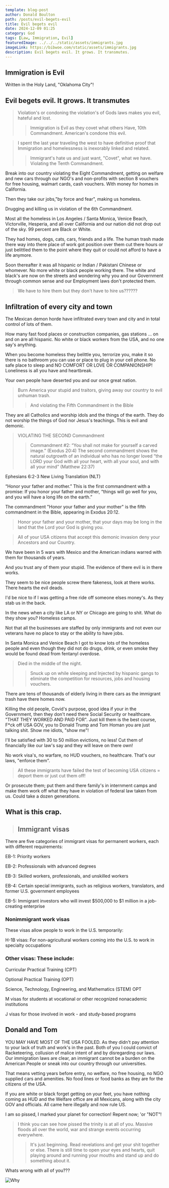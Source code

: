 ```yaml
---
template: blog-post
author: Donald Boulton
path: /posts/evil-begets-evil
title: Evil begets evil
date: 2024-12-09 01:25
category: God
tags: [Law, Immigration, Evil]
featuredImage: ../../../static/assets/immigrants.jpg
imageLink: https://bibwoe.com/static/assets/immigrants.jpg
description: Evil begets evil. It grows. It transmutes.
---
```


<Container p={4} bg="muted">
  <H2>Immigration is Evil</H2>
</Container>

Written in the Holy Land, "Oklahoma City"!

## Evil begets evil. It grows. It transmutes

> Violation's or condoning the violation's of Gods laws makes you evil, hateful and lost.
>
> > Immigration is Evil as they covet what others Have, 10th Commandment. American's condone this evil.

> I spent the last year traveling the west to have definitive proof that Immigration and homelessness is inexorably linked and related.
>
> > Immigrant's hate us and just want, "Covet", what we have. Violating the Tenth Commandment.

Break into our country violating the Eight Commandment, getting on welfare and new cars through our NGO's and non-profits with section 8 vouchers for free housing, walmart cards, cash vouchers. With money for homes in California.

Then they take our jobs,"by force and fear", making us homeless.

Drugging and killing us in violation of the 6th Commandment.

<Section>

Most all the homeless in Los Angeles / Santa Monica, Venice Beach, Victorville, Hesperia, and all over California and our nation did not drop out of the sky. 99 percent are Black or White.

They had homes, dogs, cats, cars, friends and a life. The human trash made there way into there place of work got position over them cut there hours or just belittled them to the point where they quit or could not afford to have a life anymore. 

Soon thereafter it was all hispanic or Indian / Pakistani Chinese or whomever. No more white or black people working there. The white and black's are now on the streets and wondering why you and our Government through common sense and our Employment laws don't protected them. 

> We have to hire them but they don't have to hire us??????

</Section>

<Section>

## Infiltration of every city and town

The Mexican demon horde have infiltrated every town and city and in total control of lots of them.

How many fast food places or construction companies, gas stations ... on and on are all hispanic. No white or black workers from the USA, and no one say's anything.

When you become homeless they belittle you, terrorize you, make it so there is no bathroom you can use or place to plug in your cell phone. No safe place to sleep and NO COMFORT OR LOVE OR COMPANIONSHIP! Loneliness is all you have and heartbreak. 

Your own people have deserted you and our once great nation.

</Section>

<Section>

> Burn America your stupid and traitors, giving away our country to evil unhuman trash.
>
> > And violating the Fifth Commandment in the Bible

They are all Catholics and worship idols and the things of the earth. They do not worship the things of God nor Jesus's teachings. This is evil and demonic.

> VIOLATING THE SECOND Commandment
>
> > Commandment #2: “You shall not make for yourself a carved image.” (Exodus 20:4) The second commandment shows the natural outgrowth of an individual who has no longer loved “the LORD your God with all your heart, with all your soul, and with all your mind” (Matthew 22:37)

Ephesians 6:2-3 New Living Translation (NLT)

“Honor your father and mother.” This is the first commandment with a promise: If you honor your father and mother, “things will go well for you, and you will have a long life on the earth.”

The commandment "Honor your father and your mother" is the fifth commandment in the Bible, appearing in Exodus 20:12.

> Honor your father and your mother, that your days may be long in the land that the Lord your God is giving you.

</Section>

<Section>

> All of your USA citizens that accept this demonic invasion deny your Ancestors and our Country.

We have been in 5 wars with Mexico and the American indians warred with them for thousands of years.

And you trust any of them your stupid. The evidence of there evil is in there works.

They seem to be nice people screw there fakeness, look at there works. There hearts the evil deads.

I'd be nice to if I was getting a free ride off someone elses money's. As they stab us in the back.

</Section>

<Section>

In the news when a city like LA or NY or Chicago are going to shit. What do they show you? Homeless camps. 

Not that all the businesses are staffed by only immigrants and not even our veterans have no place to stay or the ability to have jobs.

In Santa Monica and Venice Beach I got to know lots of the homeless people and even though they did not do drugs, drink, or even smoke they would be found dead from fentanyl overdose. 

> Died in the middle of the night. 
>
> > Snuck up on while sleeping and Injected by hispanic gangs to eliminate the competition for resources, jobs and housing vouchers. 

There are tens of thousands of elderly living in there cars as the immigrant trash have there homes now. 

Killing the old people, Covid's purpose, good idea if your in the Government, then they don't need there Social Security or healthcare. "THAT THEY WORKED AND PAID FOR". Just kill them is the best course, F*ck off USA GOV, you to Donald Trump and Tom Homan you are just talking shit. Show me idiots, "show me"!

</Section>

<Section>

I'll be satisfied with 30 to 50 million evictions, no less! Cut them of financially like our law's say and they will leave on there own!

No work visa's, no warfare, no HUD vouchers, no healthcare. That's our laws, "enforce them". 

> All these immigrants have failed the test of becoming USA citizens = deport them or just cut them off!

Or prosecute them; put them and there family's in internment camps and make them work off what they have in violation of federal law taken from us. Could take a dozen generations.

## What is this crap.

</Section>

<Section>

<Callout>

> ## Immigrant visas

There are five categories of immigrant visas for permanent workers, each with different requirements:

EB-1: Priority workers

EB-2: Professionals with advanced degrees

EB-3: Skilled workers, professionals, and unskilled workers

EB-4: Certain special immigrants, such as religious workers, translators, and former U.S. government employees

EB-5: Immigrant investors who will invest $500,000 to $1 million in a job-creating enterprise

### Nonimmigrant work visas

These visas allow people to work in the U.S. temporarily:

H-1B visas: For non-agricultural workers coming into the U.S. to work in specialty occupations

### Other visas: These include:

Curricular Practical Training (CPT)

Optional Practical Training (OPT)

Science, Technology, Engineering, and Mathematics (STEM) OPT

M visas for students at vocational or other recognized nonacademic institutions

J visas for those involved in work - and study-based programs 

</Callout>

</Section>

<Section>

## Donald and Tom

YOU MAY HAVE MOST OF THE USA FOOLED. As they didn't pay attention to your lack of truth and work's in the past. Both of you I could convict of Racketeering, collusion of malice intent of and by disregarding our laws. Our immigration laws are clear, an immigrant cannot be a burden on the American People or sneak into our country through our universities.

That means vetting years before entry, no welfare, no free housing, no NGO supplied cars and amenities. No food lines or food banks as they are for the citizens of the USA.

If you are white or black forget getting on your feet, you have nothing coming as HUD and the Welfare office are all Mexicans, along with the city GOV and officials. All came here illegally and now rule US.

I am so pissed, I marked your planet for correction! Repent now; 'or "NOT"!

> I think you can see how pissed the trinity is at all of you. Massive floods all over the world, war and strange events occurring everywhere.
>
> > It's just beginning. Read revelations and get your shit together or else. There is still time to open your eyes and hearts, quit playing around and running your mouths and stand up and do something about it.

</Section>

<Container p={4} bg="muted">
  Whats wrong with all of you???
</Container>

<Section>

![Why](../../../static/img/question.png)

</Section>
